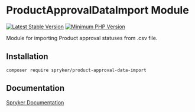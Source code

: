 # ProductApprovalDataImport Module
[![Latest Stable Version](https://poser.pugx.org/spryker/product-approval-data-import/v/stable.svg)](https://packagist.org/packages/spryker/product-approval-data-import)
[![Minimum PHP Version](https://img.shields.io/badge/php-%3E%3D%208.3-8892BF.svg)](https://php.net/)

Module for importing Product approval statuses from .csv file.

## Installation

```
composer require spryker/product-approval-data-import
```

## Documentation

[Spryker Documentation](https://docs.spryker.com)
